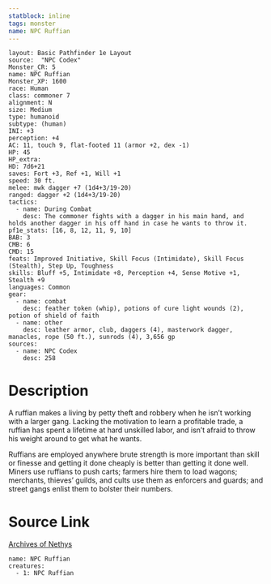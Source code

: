 ```yaml
---
statblock: inline
tags: monster
name: NPC Ruffian
---
```

```statblock
layout: Basic Pathfinder 1e Layout
source:  "NPC Codex"
Monster_CR: 5
name: NPC Ruffian
Monster_XP: 1600
race: Human
class: commoner 7
alignment: N
size: Medium
type: humanoid
subtype: (human)
INI: +3
perception: +4
AC: 11, touch 9, flat-footed 11 (armor +2, dex -1)
HP: 45
HP_extra: 
HD: 7d6+21
saves: Fort +3, Ref +1, Will +1
speed: 30 ft.
melee: mwk dagger +7 (1d4+3/19-20)
ranged: dagger +2 (1d4+3/19-20)
tactics:
  - name: During Combat
    desc: The commoner fights with a dagger in his main hand, and holds another dagger in his off hand in case he wants to throw it.
pf1e_stats: [16, 8, 12, 11, 9, 10]
BAB: 3
CMB: 6
CMD: 15
feats: Improved Initiative, Skill Focus (Intimidate), Skill Focus (Stealth), Step Up, Toughness
skills: Bluff +5, Intimidate +8, Perception +4, Sense Motive +1, Stealth +9
languages: Common
gear:
  - name: combat
    desc: feather token (whip), potions of cure light wounds (2), potion of shield of faith
  - name: other
    desc: leather armor, club, daggers (4), masterwork dagger, manacles, rope (50 ft.), sunrods (4), 3,656 gp
sources:
  - name: NPC Codex
    desc: 258
```
# Description
A ruffian makes a living by petty theft and robbery when he isn’t working with a larger gang. Lacking the motivation to learn a profitable trade, a ruffian has spent a lifetime at hard unskilled labor, and isn’t afraid to throw his weight around to get what he wants.

Ruffians are employed anywhere brute strength is more important than skill or finesse and getting it done cheaply is better than getting it done well. Miners use ruffians to push carts; farmers hire them to load wagons; merchants, thieves’ guilds, and cults use them as enforcers and guards; and street gangs enlist them to bolster their numbers.
# Source Link
[Archives of Nethys](https://aonprd.com/NPCDisplay.aspx?ItemName=Ruffian)
```encounter-table
name: NPC Ruffian
creatures:
  - 1: NPC Ruffian
```
